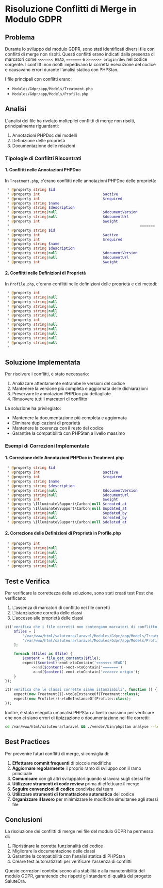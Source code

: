 # Risoluzione Conflitti di Merge in Modulo GDPR

## Problema

Durante lo sviluppo del modulo GDPR, sono stati identificati diversi file con conflitti di merge non risolti. Questi conflitti erano indicati dalla presenza di marcatori come `<<<<<<< HEAD`, `=======` e `>>>>>>> origin/dev` nel codice sorgente. I conflitti non risolti impedivano la corretta esecuzione del codice e causavano errori durante l'analisi statica con PHPStan.

I file principali con conflitti erano:
- `Modules/Gdpr/app/Models/Treatment.php`
- `Modules/Gdpr/app/Models/Profile.php`

## Analisi

L'analisi dei file ha rivelato molteplici conflitti di merge non risolti, principalmente riguardanti:

1. Annotazioni PHPDoc dei modelli
2. Definizione delle proprietà
3. Documentazione delle relazioni

### Tipologie di Conflitti Riscontrati

#### 1. Conflitti nelle Annotazioni PHPDoc

In `Treatment.php`, c'erano conflitti nelle annotazioni PHPDoc delle proprietà:

```php
 * @property string $id
 * @property int                             $active
 * @property int                             $required
 * @property string $name
 * @property string $description
 * @property string|null                     $documentVersion
 * @property string|null                     $documentUrl
 * @property int                             $weight
 *                                                            =======
 * @property string $id
 * @property int                             $active
 * @property int                             $required
 * @property string $name
 * @property string $description
 * @property string|null                     $documentVersion
 * @property string|null                     $documentUrl
 * @property int                             $weight
```

#### 2. Conflitti nelle Definizioni di Proprietà

In `Profile.php`, c'erano conflitti nelle definizioni delle proprietà e dei metodi:

```php
 * @property int                                                                                                           $id
 * @property string|null                                                                                                   $type
 * @property string|null                                                                                                   $first_name
 * @property string|null                                                                                                   $last_name
 * @property string|null                                                                                                   $full_name
 * @property string|null                                                                                                   $email
 * @property int                                                                                                           $id
 * @property string|null                                                                                                   $type
 * @property string|null                                                                                                   $first_name
 * @property string|null                                                                                                   $last_name
 * @property string|null                                                                                                   $full_name
 * @property string|null                                                                                                   $email
 *                                                                                                                                                    =======
```

## Soluzione Implementata

Per risolvere i conflitti, è stato necessario:

1. Analizzare attentamente entrambe le versioni del codice
2. Mantenere la versione più completa e aggiornata delle dichiarazioni
3. Preservare le annotazioni PHPDoc più dettagliate
4. Rimuovere tutti i marcatori di conflitto

La soluzione ha privilegiato:
- Mantenere la documentazione più completa e aggiornata
- Eliminare duplicazioni di proprietà
- Mantenere la coerenza con il resto del codice
- Garantire la compatibilità con PHPStan a livello massimo

### Esempi di Correzioni Implementate

#### 1. Correzione delle Annotazioni PHPDoc in Treatment.php

```php
 * @property string $id
 * @property int                             $active
 * @property int                             $required
 * @property string $name
 * @property string $description
 * @property string|null                     $documentVersion
 * @property string|null                     $documentUrl
 * @property int                             $weight
 * @property \Illuminate\Support\Carbon|null $created_at
 * @property \Illuminate\Support\Carbon|null $updated_at
 * @property string|null                     $updated_by
 * @property string|null                     $created_by
 * @property \Illuminate\Support\Carbon|null $deleted_at
```

#### 2. Correzione delle Definizioni di Proprietà in Profile.php

```php
 * @property int                                                                                                           $id
 * @property string|null                                                                                                   $type
 * @property string|null                                                                                                   $first_name
 * @property string|null                                                                                                   $last_name
 * @property string|null                                                                                                   $full_name
 * @property string|null                                                                                                   $email
```

## Test e Verifica

Per verificare la correttezza della soluzione, sono stati creati test Pest che verificano:

1. L'assenza di marcatori di conflitto nei file corretti
2. L'istanziazione corretta delle classi
3. L'accesso alle proprietà delle classi

```php
it('verifica che i file corretti non contengano marcatori di conflitto', function () {
    $files = [
        '/var/www/html/saluteora/laravel/Modules/Gdpr/app/Models/Treatment.php',
        '/var/www/html/saluteora/laravel/Modules/Gdpr/app/Models/Profile.php',
    ];

    foreach ($files as $file) {
        $content = file_get_contents($file);
        expect($content)->not->toContain('<<<<<<< HEAD')
            ->and($content)->not->toContain('=======')
            ->and($content)->not->toContain('>>>>>>> origin');
    }
});

it('verifica che le classi corrette siano istanziabili', function () {
    expect(new Treatment())->toBeInstanceOf(Treatment::class);
    expect(new Profile())->toBeInstanceOf(Profile::class);
});
```

Inoltre, è stata eseguita un'analisi PHPStan a livello massimo per verificare che non ci siano errori di tipizzazione o documentazione nei file corretti:

```bash
cd /var/www/html/saluteora/laravel && ./vendor/bin/phpstan analyse --level=max Modules/Gdpr/app/Models
```

## Best Practices

Per prevenire futuri conflitti di merge, si consiglia di:

1. **Effettuare commit frequenti** di piccole modifiche
2. **Aggiornare regolarmente** il proprio ramo di sviluppo con il ramo principale
3. **Comunicare** con gli altri sviluppatori quando si lavora sugli stessi file
4. **Utilizzare strumenti di code review** prima di effettuare il merge
5. **Seguire convenzioni di codice** condivise dal team
6. **Utilizzare strumenti di formattazione automatica** del codice
7. **Organizzare il lavoro** per minimizzare le modifiche simultanee agli stessi file

## Conclusioni

La risoluzione dei conflitti di merge nei file del modulo GDPR ha permesso di:

1. Ripristinare la corretta funzionalità del codice
2. Migliorare la documentazione delle classi
3. Garantire la compatibilità con l'analisi statica di PHPStan
4. Creare test automatizzati per verificare l'assenza di conflitti

Queste correzioni contribuiscono alla stabilità e alla manutenibilità del modulo GDPR, garantendo che rispetti gli standard di qualità del progetto SaluteOra.
